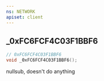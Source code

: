 ```yaml
---
ns: NETWORK
apiset: client
---
```

## _0xFC6FCF4C03F1BBF6

```c
// 0xFC6FCF4C03F1BBF6
void _0xFC6FCF4C03F1BBF6();
```

nullsub, doesn't do anything




